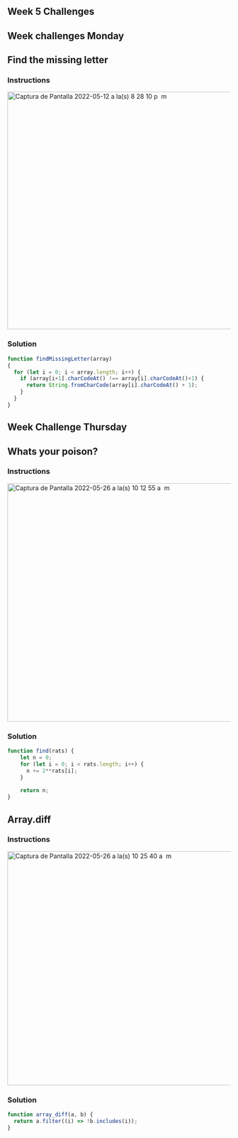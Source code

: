 ## Week 5 Challenges

## Week challenges Monday
## Find the missing letter
### Instructions
<img width="535" alt="Captura de Pantalla 2022-05-12 a la(s) 8 28 10 p  m" src="https://user-images.githubusercontent.com/91048093/168199380-1166e15e-40ef-43fb-85fc-4f869e9c6efe.png">

### Solution
```javascript
function findMissingLetter(array)
{
  for (let i = 0; i < array.length; i++) {
    if (array[i+1].charCodeAt() !== array[i].charCodeAt()+1) {
      return String.fromCharCode(array[i].charCodeAt() + 1);
    }
  }
}
```
## Week Challenge Thursday
## Whats your poison?
### Instructions
<img width="537" alt="Captura de Pantalla 2022-05-26 a la(s) 10 12 55 a  m" src="https://user-images.githubusercontent.com/91048093/170529152-5eeaf60b-450f-418b-9d16-8016f0ba51fc.png">

### Solution
```javascript
function find(rats) {
    let n = 0;
    for (let i = 0; i < rats.length; i++) {
      n += 2**rats[i];
    }
    
    return n;
}
```

## Array.diff
### Instructions
<img width="527" alt="Captura de Pantalla 2022-05-26 a la(s) 10 25 40 a  m" src="https://user-images.githubusercontent.com/91048093/170531414-75955eca-74ab-49a3-86c4-9292723ea1f0.png">

### Solution 
```javascript
function array_diff(a, b) {
  return a.filter((i) => !b.includes(i));
}
```
